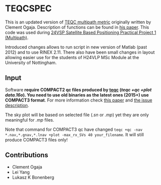 # TEQCSPEC

This is an updated version of [TEQC multipath metric](http://www.mathworks.com/matlabcentral/fileexchange/12886-teqcspec/content/Teqcspec/teqcspec.m) originally written by Clement Ogaja.
Description of functions can be found in [his paper][paper]. This code was used during [24VSP Satellite Based Positioning Practical Project 1 (Multipath)](https://github.com/DfAC/TeachingSlides/tree/master/H24VLP_P1_MP).

Introduced changes allows to run script in new version of Matlab (past 2012) and to use RINEX 2.11. There also have been small changes in layout allowing easier use for the students of H24VLP MSc Module at the University of Nottingham.


## Input

Software **require COMPACT2 qc files produced by [teqc](http://bit.ly/1KfxvZM) (*teqc +qc +plot data.16o*). You need to use old binaries as the latest ones (2015+) use COMPACT3 format**. For more information check [this paper][paper] and [the issue description](https://github.com/DfAC/TEQCSPEC/issues/2).

The sky plot will be based on selected file (*.sn* or *.mp*) yet they are only meaningful for *.mp* files.


Note that command for COMPACT3 qc have changed  `teqc +qc -nav *.nav,*.gnav,*.lnav +plot -max_rx_SVs 40 your_filename`. It will still produce COMPACT3 files only!



## Contributions

* Clement Ogaja
* Lei Yang
* Lukasz K Bonenberg



[paper]: http://link.springer.com/article/10.1007%2Fs10291-006-0052-6 "Clement Ogaja 2007 paper"
